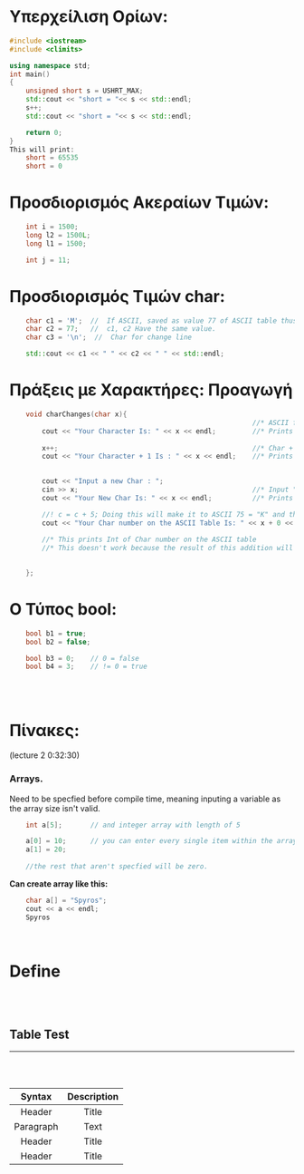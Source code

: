 
# Υπερχείλιση Ορίων:

``` C++
#include <iostream>
#include <climits>

using namespace std;
int main()
{
    unsigned short s = USHRT_MAX;
    std::cout << "short = "<< s << std::endl;
    s++;
    std::cout << "short = "<< s << std::endl;

    return 0;
}
This will print:
    short = 65535
    short = 0
```


# Προσδιορισμός Ακεραίων Τιμών:

``` C++
    int i = 1500;
    long l2 = 1500L;
    long l1 = 1500;

    int j = 11;
```

# Προσδιορισμός Τιμών char:

``` C++
    char c1 = 'M';  //  If ASCII, saved as value 77 of ASCII table thus
    char c2 = 77;   //  c1, c2 Have the same value.
    char c3 = '\n';  //  Char for change line

    std::cout << c1 << " " << c2 << " " << std::endl;
```

# Πράξεις με Χαρακτήρες: Προαγωγή

``` C++
    void charChanges(char x){
                                                            //* ASCII for X
        cout << "Your Character Is: " << x << endl;         //* Prints the char
        
        x++;                                                //* Char + 1
        cout << "Your Character + 1 Is : " << x << endl;    //* Prints the char + 1 on the ASCII table
        

        cout << "Input a new Char : ";
        cin >> x;                                           //* Input "F". c = 70 (ASCII of F)
        cout << "Your New Char Is: " << x << endl;          //* Prints "F"

        //! c = c + 5; Doing this will make it to ASCII 75 = "K" and then we can print c
        cout << "Your Char number on the ASCII Table Is: " << x + 0 << endl;    
        
        //* This prints Int of Char number on the ASCII table
        //* This doesn't work because the result of this addition will be int

        
    };
```

# Ο Τύπος bool:

``` C++
    bool b1 = true;
    bool b2 = false;

    bool b3 = 0;    // 0 = false
    bool b4 = 3;    // != 0 = true
```

<br>
<br>

# Πίνακες:
    
(lecture 2 0:32:30)

### Arrays.
Need to be specfied before compile time, meaning inputing 
a variable as the array size isn't valid.
```C++
    int a[5];       // and integer array with length of 5

    a[0] = 10;      // you can enter every single item within the array like normal
    a[1] = 20;
    
    //the rest that aren't specfied will be zero.
```

**Can create array like this:**
``` C++
    char a[] = "Spyros";
    cout << a << endl;
    Spyros
```

<br>

# Define
<br><br>

## Table Test
--- 
<br><br>

| Syntax      | Description |
| :----:        | :----: |
| Header      | Title       |
| Paragraph   | Text        |
| Header      | Title       |
| Header      | Title       |

